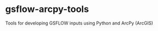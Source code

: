 gsflow-arcpy-tools
==================

Tools for developing GSFLOW inputs using Python and ArcPy (ArcGIS)
